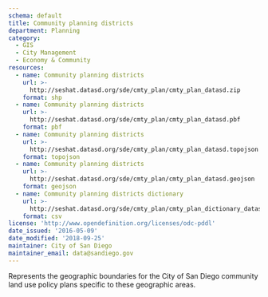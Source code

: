 ```yaml
---
schema: default
title: Community planning districts
department: Planning
category:
  - GIS
  - City Management
  - Economy & Community
resources:
  - name: Community planning districts
    url: >-
      http://seshat.datasd.org/sde/cmty_plan/cmty_plan_datasd.zip
    format: shp
  - name: Community planning districts
    url: >-
      http://seshat.datasd.org/sde/cmty_plan/cmty_plan_datasd.pbf
    format: pbf
  - name: Community planning districts
    url: >-
      http://seshat.datasd.org/sde/cmty_plan/cmty_plan_datasd.topojson
    format: topojson
  - name: Community planning districts
    url: >-
      http://seshat.datasd.org/sde/cmty_plan/cmty_plan_datasd.geojson
    format: geojson
  - name: Community planning districts dictionary
    url: >-
      http://seshat.datasd.org/sde/cmty_plan/cmty_plan_dictionary_datasd.csv
    format: csv
license: 'http://www.opendefinition.org/licenses/odc-pddl'
date_issued: '2016-05-09'
date_modified: '2018-09-25'
maintainer: City of San Diego
maintainer_email: data@sandiego.gov
---
```

Represents the geographic boundaries for the City of San Diego community land use policy plans specific to these geographic areas.
